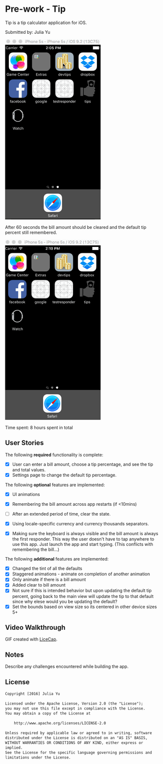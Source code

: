 # Pre-work - Tip

Tip is a tip calculator application for iOS.

Submitted by: Julia Yu

![tip demo](tip-demo.gif)

After 60 seconds the bill amount should be cleared and the default tip percent still remembered.

![tip demo](tip-demo-later.gif)

Time spent: 8 hours spent in total

## User Stories

The following **required** functionality is complete:

* [x] User can enter a bill amount, choose a tip percentage, and see the tip and total values.
* [x] Settings page to change the default tip percentage.

The following **optional** features are implemented:
* [x] UI animations
* [x] Remembering the bill amount across app restarts (if <10mins)
* [ ] After an extended period of time, clear the state.
* [x] Using locale-specific currency and currency thousands separators.
* [x] Making sure the keyboard is always visible and the bill amount is always the first responder. This way the user doesn't have to tap anywhere to use this app. Just launch the app and start typing. (This conflicts with remembering the bill...)



The following **additional** features are implemented:

- [x] Changed the tint of all the defaults
- [x] Staggered animations - animate on completion of another animation
- [x] Only animate if there is a bill amount
- [x] Added clear to bill amount
- [x] Not sure if this is intended behavior but upon updating the default tip percent, going back to the main view will update the tip to that default since why elese would you be updating the default?
- [x] Set the bounds based on view size so its centered in other device sizes 5+

## Video Walkthrough


GIF created with [LiceCap](http://www.cockos.com/licecap/).

## Notes

Describe any challenges encountered while building the app.

## License

    Copyright [2016] Julia Yu

    Licensed under the Apache License, Version 2.0 (the "License");
    you may not use this file except in compliance with the License.
    You may obtain a copy of the License at

        http://www.apache.org/licenses/LICENSE-2.0

    Unless required by applicable law or agreed to in writing, software
    distributed under the License is distributed on an "AS IS" BASIS,
    WITHOUT WARRANTIES OR CONDITIONS OF ANY KIND, either express or implied.
    See the License for the specific language governing permissions and
    limitations under the License.